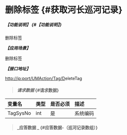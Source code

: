 # 删除标签 {#获取河长巡河记录}

##### _【功能说明】_ {#【功能说明】}

删除标签

_**【应用场景】**_

删除标签

_**【接口地址】**_

[http://ip:port/UMAction/Tag/D](http://ip:port/HMQuery/PatrolRiver/GetPatrolRivers)eleteTag

> #### _请求数据_ {#请求数据}

| 变量名 | 类型 | 是否必须 | 描述 |
| :--- | :--- | :--- | :--- |
| TagSysNo | int | 是 | 系统编码 |

> #### _应答数据 _ {#应答数据-（巡河记录数组）}



